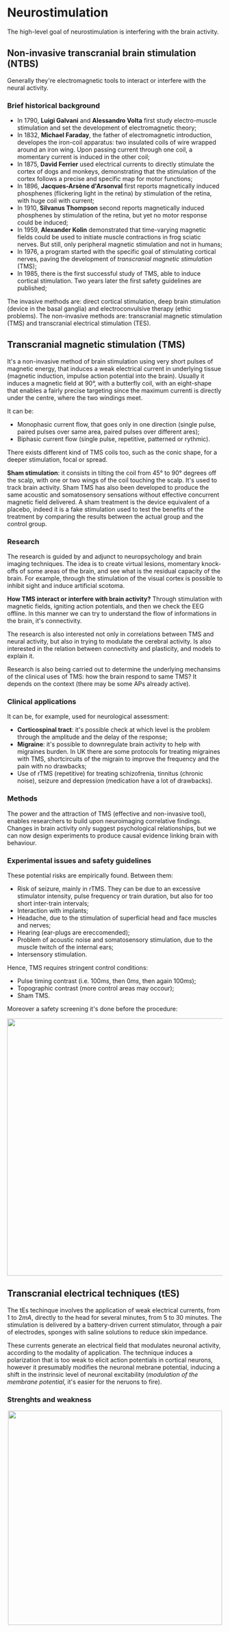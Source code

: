 ﻿# Neurostimulation
The high-level goal of neurostimulation is interfering with the brain activity.

## Non-invasive transcranial brain stimulation (NTBS)
Generally they're electromagnetic tools to interact or interfere with the neural activity.

### Brief historical background
* In 1790, **Luigi Galvani** and **Alessandro Volta** first study electro-muscle stimulation and set the development of electromagnetic theory;
* In 1832, **Michael Faraday**, the father of electromagnetic introduction, developes the iron-coil apparatus: two insulated coils of wire wrapped around an iron wing. Upon passing current through one coil, a momentary current is induced in the other coil;
* In 1875, **David Ferrier** used electrical currents to directly stimulate the cortex of dogs and monkeys, demonstrating that the stimulation of the cortex follows a precise and specific map for motor functions;
* In 1896, **Jacques-Arsène d'Arsonval** first reports magnetically induced phosphenes (flickering light in the retina) by stimulation of the retina, with huge coil with current;
* In 1910, **Silvanus Thompson** second reports magnetically induced phosphenes by stimulation of the retina, but yet no motor response could be induced;
* In 1959, **Alexander Kolin** demonstrated that time-varying magnetic fields could be used to initiate muscle contractions in frog sciatic nerves. But still, only peripheral magnetic stimulation and not in humans;
* In 1976, a program started with the specific goal of stimulating cortical nerves, paving the development of *transcranial magnetic stimulation* (TMS);
* In 1985, there is the first successful study of TMS, able to induce cortical stimulation. Two years later the first safety guidelines are published;

The invasive methods are: direct cortical stimulation, deep brain stimulation (device in the basal ganglia) and electroconvulsive therapy (ethic problems).
The non-invasive methods are: transcranial magnetic stimulation (TMS) and transcranial electrical stimulation (TES).

## Transcranial magnetic stimulation (TMS)
It's a non-invasive method of brain stimulation using very short pulses of magnetic energy, that induces a weak electrical current in underlying tissue (magnetic induction, impulse action potential into the brain).
Usually it induces a magnetic field at $90°$, with a butterfly coil, with an eight-shape that enables a fairly precise targeting since the maximum currenti is directly under the centre, where the two windings meet.

It can be:
* Monophasic current flow, that goes only in one direction (single pulse, paired pulses over same area, paired pulses over different ares);
* Biphasic current flow (single pulse, repetitive, patterned or rythmic).

There exists different kind of TMS coils too, such as the conic shape, for a deeper stimulation, focal or spread.

**Sham stimulation**: it consists in tilting the coil from $45°$ to $90°$ degrees off the scalp, with one or two wings of the coil touching the scalp. It's used to track brain activity. Sham TMS has also been developed to produce the same acoustic and somatosensory sensations without effective concurrent magnetic field delivered. A sham treatment is the device equivalent of a placebo, indeed it is a fake stimulation used to test the benefits of the treatment by comparing the results between the actual group and the control group.

### Research
The research is guided by and adjunct to neuropsychology and brain imaging techniques.
The idea is to create virtual lesions, momentary knock-offs of some areas of the brain, and see what is the residual capacity of the brain.
For example, through the stimulation of the visual cortex is possible to inhibit sight and induce artificial scotoma.

**How TMS interact or interfere with brain activity?** Through stimulation with magnetic fields, igniting action potentials, and then we check the EEG offline. In this manner we can try to understand the flow of informations in the brain, it's connectivity.

The research is also interested not only in correlations between TMS and neural activity, but also in trying to modulate the cerebral activity. Is also interested in the relation between connectivity and plasticity, and models to explain it.

Research is also being carried out to determine the underlying mechansims of the clinical uses of TMS: how the brain respond to same TMS? It depends on the context (there may be some APs already active).

### Clinical applications
It can be, for example, used for neurological assessment:
* **Corticospinal tract**: it's possible check at which level is the problem through the amplitude and the delay of the response;
* **Migraine**: it's possible to downregulate brain activity to help with migraines burden. In UK there are some protocols for treating migraines with TMS, shortcircuits of the migrain to improve the frequency and the pain with no drawbacks;
* Use of rTMS (repetitive) for treating schizofrenia, tinnitus (chronic noise), seizure and depression (medication have a lot of drawbacks).

### Methods
The power and the attraction of TMS (effective and non-invasive tool), enables researchers to build upon neuroimaging correlative findings. Changes in brain activity only suggest psychological relationships, but we can now design experiments to produce causal evidence linking brain with behaviour.

### Experimental issues and safety guidelines
These potential risks are empirically found. Between them:
* Risk of seizure, mainly in rTMS. They can be due to an excessive stimulator intensity, pulse frequency or train duration, but also for too short inter-train intervals;
* Interaction with implants;
* Headache, due to the stimulation of superficial head and face muscles and nerves;
* Hearing (ear-plugs are ereccomended);
* Problem of acoustic noise and somatosensory stimulation, due to the muscle twitch of the internal ears;
* Intersensory stimulation.

Hence, TMS requires stringent control conditions:
* Pulse timing contrast (i.e. $100 ms$, then $0 ms$, then again $100 ms$);
* Topographic contrast (more control areas may occour);
* Sham TMS.

Moreover a safety screening it's done before the procedure:
<center>  <img  src=https://i.ibb.co/VWrBgd5/sdvfsz.png  width="600px"  />  </center>

## Transcranial electrical techniques (tES)
The tEs techinque involves the application of weak electrical currents, from $1$ to $2 mA$, directly to the head for several minutes, from $5$ to $30$ minutes.
The stimulation is delivered by a battery-driven current stimulator, through a pair of electrodes, sponges with saline solutions to reduce skin impedance.

These currents generate an electrical field that modulates neuronal activity, according to the modality of application. The technique induces a polarization that is too weak to elicit action potentials in cortical neurons, however it presumably modifies the neuronal mebrane potential, inducing a shift in the instrinsic level of neuronal excitability (*modulation of the membrane potential*, it's easier for the neruons to fire).

### Strenghts and weakness
<center>  <img  src=https://i.ibb.co/yfLNgdK/sdvfsz.png  width="500px"  />  </center>
